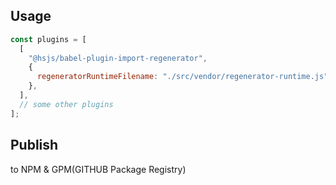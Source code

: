 ## Usage

```javascript
const plugins = [
  [
    "@hsjs/babel-plugin-import-regenerator",
    {
      regeneratorRuntimeFilename: "./src/vendor/regenerator-runtime.js",
    },
  ],
  // some other plugins
];
```

## Publish

to NPM & GPM(GITHUB Package Registry)